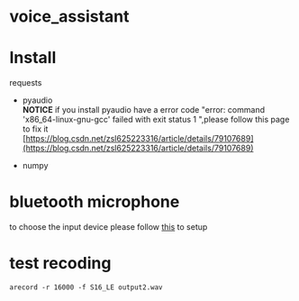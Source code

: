 # voice_assistant

# Install  

requests  
- pyaudio  
**NOTICE** if you install pyaudio have a error code "error: command 'x86_64-linux-gnu-gcc' failed with exit status 1 ",please follow this page to fix it  
[https://blog.csdn.net/zsl625223316/article/details/79107689](https://blog.csdn.net/zsl625223316/article/details/79107689)  

- numpy  

# bluetooth microphone
to choose the input device please follow [this](https://askubuntu.com/questions/303971/setting-up-a-bluetooth-audio-microphone-headset-on-ubuntu-12-04) to setup

# test recoding
```arecord -r 16000 -f S16_LE output2.wav```


